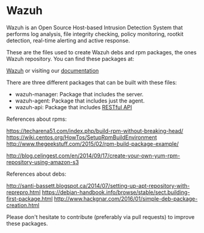 Wazuh
============

Wazuh is an Open Source Host-based Intrusion Detection System that performs log analysis, file integrity checking, policy monitoring, rootkit detection, real-time alerting and active response.

These are the files used to create Wazuh debs and rpm packages, the ones Wazuh repository. You can find these packages at:

[Wazuh](https://wazuh.com) or visiting our [documentation](http://documentation.wazuh.com)

There are three different packages that can be built with these files:

* wazuh-manager: Package that includes the server.
* wazuh-agent: Package that includes just the agent.
* wazuh-api: Package that includes [RESTful API](http://documentation.wazuh.com/en/latest/ossec_api.html)


References about rpms:

https://techarena51.com/index.php/build-rpm-without-breaking-head/
https://wiki.centos.org/HowTos/SetupRpmBuildEnvironment
http://www.thegeekstuff.com/2015/02/rpm-build-package-example/

http://blog.celingest.com/en/2014/09/17/create-your-own-yum-rpm-repository-using-amazon-s3


References about debs:

http://santi-bassett.blogspot.ca/2014/07/setting-up-apt-repository-with-reprepro.html
https://debian-handbook.info/browse/stable/sect.building-first-package.html
http://www.hackgnar.com/2016/01/simple-deb-package-creation.html


Please don't hesitate to contribute (preferably via pull requests) to improve these packages.
